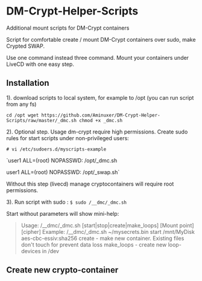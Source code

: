 # DM-Crypt-Helper-Scripts
Additional mount scripts for DM-Crypt containers

Script for comfortable create / mount DM-Crypt containers over sudo, make Crypted SWAP.

Use one command instead three command. Mount your containers under LiveCD with one easy step.


## Installation

1). download scripts to local system, for example to /opt (you can run script from any fs)

`cd /opt
wget https://github.com/Aminuxer/DM-Crypt-Helper-Scripts/raw/master/_dmc.sh
chmod +x _dmc.sh`

2). Optional step. Usage dm-crypt require high permissions.
Create sudo rules for start scripts under non-privileged users:

`# vi /etc/sudoers.d/myscripts-example`

`user1  ALL=(root)      NOPASSWD: /opt/_dmc.sh

user1  ALL=(root)      NOPASSWD: /opt/_swap.sh`

Without this step (livecd) manage cryptocontainers will require root permissions.

3). Run script with sudo :
`$ sudo /__dmc/_dmc.sh`

Start without parameters will show mini-help:

> Usage: /__dmc/_dmc.sh <Path to Dm-Crypt container> [start|stop|create|make_loops] [Mount point] [cipher]
>     Example: /__dmc/_dmc.sh ~/mysecrets.bin start /mnt/MyDisk aes-cbc-essiv:sha256
>     create - make new container. Existing files don't touch for prevent data loss
>     make_loops - create new loop-devices in /dev

## Create new crypto-container
